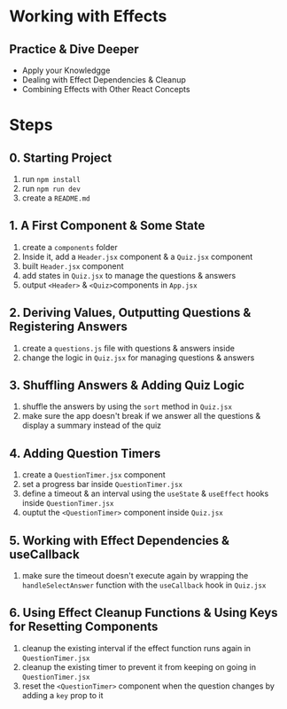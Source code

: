 # Working with Effects

## Practice & Dive Deeper

- Apply your Knowledgge
- Dealing with Effect Dependencies & Cleanup
- Combining Effects with Other React Concepts

# Steps

## 0. Starting Project

1. run `npm install`
2. run `npm run dev`
3. create a `README.md`

## 1. A First Component & Some State

1. create a `components` folder
2. Inside it, add a `Header.jsx` component & a `Quiz.jsx` component
3. built `Header.jsx` component
4. add states in `Quiz.jsx` to manage the questions & answers
5. output `<Header>` & `<Quiz>`components in `App.jsx`

## 2. Deriving Values, Outputting Questions & Registering Answers

1. create a `questions.js` file with questions & answers inside
2. change the logic in `Quiz.jsx` for managing questions & answers

## 3. Shuffling Answers & Adding Quiz Logic

1. shuffle the answers by using the `sort` method in `Quiz.jsx`
2. make sure the app doesn't break if we answer all the questions & display a summary instead of the quiz

## 4. Adding Question Timers

1. create a `QuestionTimer.jsx` component
2. set a progress bar inside `QuestionTimer.jsx`
3. define a timeout & an interval using the `useState` & `useEffect` hooks inside `QuestionTimer.jsx`
4. ouptut the `<QuestionTimer>` component inside `Quiz.jsx`

## 5. Working with Effect Dependencies & useCallback

1. make sure the timeout doesn't execute again by wrapping the `handleSelectAnswer` function with the `useCallback` hook in `Quiz.jsx`

## 6. Using Effect Cleanup Functions & Using Keys for Resetting Components

1. cleanup the existing interval if the effect function runs again in `QuestionTimer.jsx`
2. cleanup the existing timer to prevent it from keeping on going in `QuestionTimer.jsx`
3. reset the `<QuestionTimer>` component when the question changes by adding a `key` prop to it
